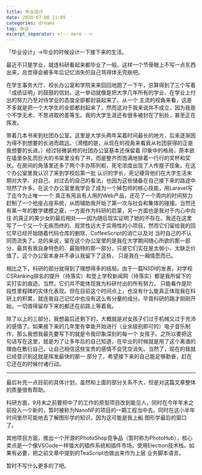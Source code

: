```yaml
---
title: 毕业设计
date: 2020-07-08 11:09
categories: dreams
tag: 杂谈
excerpt_separator: <!-- more -->
---
```


「毕业设计」→毕业的时候设计一下接下来的生活。

最近不只是学业，就连科研看起来都毕业了一般。这样一个节骨眼上不写一点东西出来，总觉得会被多年后记忆消失的自己骂得体无完肤吧。

<!-- more -->

在学生事务大厅、校长办公室和学院来来回回地跑了一下午，总算得到了三个写着「成绩证明」的鼓鼓的信封。这一举动就像是把大学几年所有的学业、在学业上付出的努力乃至对待学业的态度全部都封装起来了。从一个
主流的视角来看，这差不多就是把一个大学生的全部都封起来了。然而这对于我来说并不成立，因为我是个不学无术、不思进取的差等生。我的大学生涯还有很多被封在了别处，甚至正在挥发。

带着几本书来到社团办公室。这里是大学头两年呆着时间最长的地方，后来逐渐因为得不到想要的长进而疏远。（滑稽的是，从现在的视角来看我从社团获得的正是我想要的长进。）经过轻微装修的社团办公室基本还保留着
印象中的格局，原本嵌在墙里杂乱而巨大的书架里没有了书，而是整齐而饱满地排着一行行的奖杯和奖状。在房间的角落里还多了两个手办陈列柜，死宅浓度出现了人传屋子现象。在这个办公室里我认识了来到学校后第一批
认识的学长，死记硬背他们在大学生活末期对大学、对自己、对过去的自己的看法，也因为这些储备在自己接下来的路途中坦然了许多。在这个办公室里我学会了成为一个掉包师的核心技能，用Laravel写了迄今为止唯一一个
真正有用且有人用的Web产品，还花了一个周内的时间努力赶制了一个抢座占座系统，从而辅助我开始了第一次与社会和集体的碰撞。当然还有某一年的数学建模之夏，一方面作为科研的启蒙，另一方面也是我对于内心中向往
的真正的美少女的最后相处——因为随后现实证明了她的不存在。我还在这里写了一个又一个无疾而终的、观赏性远大于实用性的小项目，然而它们留给我的回忆早已经开始随着代码仓库的删除、CoffeeScript的消亡以及对
当时自己的不认同而流失了。总的来说，留在这个办公室里的是我在大学期间随心所欲的那一部分，最具有我自身特色的、最独特的那一部分，只是它们实在是太弱小、太缺乏价值了。这个办公室本身并不承认我留下了这些，
只是我在一厢情愿而已。

相比之下，科研的部分就得到了理想得多的结局。由于一篇NSDI的发表，对学校CSRanking排名的提升（待落实）和登上学校新闻网（待落实）都是我所留下的实打实的痕迹。当然，它们并不能体现我为科研付出的所有努力，
只能看作是阶段性里程碑的实体化表现。但在目前这个时间点上，也没有什么能真正体现我在科研上的积累，就连我自己记忆中也没有这么有分量的成分。毕竟科研的路才刚刚开始，一切值得留存下来的都还在前路上等着我。

除了以上的三部分，我想最后还剩下的，大概就是对女孩子们过于机械又过于充沛的感情了。如果接下来的几年里有幸能开始进行（业余级别即可的）电子音乐制作，那么我想我最先要写下的就是令我印象深刻的每一个
女孩子。之所以要把这句话写在这里，就是为了让多年后的自己知道，在毕业的时候就是用了这个离谱的理由在敷衍自己，让自己相信这些宝贵的感情不会凭空消失。当然了，现在的我就已经意识到这就是挥发最快的那一
部分了，希望接下来的自己能足够勤奋，赶在它还在的时候付诸行动。

----

最后补充一点目前的具体计划，虽然和上面的部分关系不大，但是对这篇文章整体的质量很有帮助。

科研方面，9月末之前要把中了的工作的原型项目改到能见人，同时在今年年末之前投入一个新的，暂时被称为NanoNF的项目的一期工程当中去。同时在这小半年时间里尽可能地去了解图形学的知识，因为这可能是我上船
图形学最后的窗口了。

其他项目方面，推出一个开源的PhotoShop竞争品（暂时称为PhotoHub），核心卖点是一个像VSCode一样强大的插件系统和插件市场。使用Electron技术栈。如果有必要，把之前文章中提到的TeaScript也做出来作为上层
业务脚本语言。

暂时不写什么更多的了吧。
